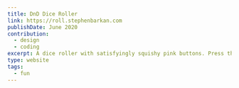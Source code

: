 ```yaml
---
title: DnD Dice Roller
link: https://roll.stephenbarkan.com
publishDate: June 2020
contribution:
  - design
  - coding
excerpt: A dice roller with satisfyingly squishy pink buttons. Press them!
type: website
tags:
  - fun
---
```

